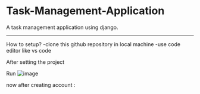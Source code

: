 # Task-Management-Application
 A task management  application using  django.

****************************************************
How to setup?
-clone this github repository in local machine 
-use code editor  like vs code 

After setting the project

 Run ![image](https://github.com/snahanku/Task-Management-Application/assets/91967115/b7fce234-8278-42b6-a6ac-758b6a5f8629)

now  after creating account :
